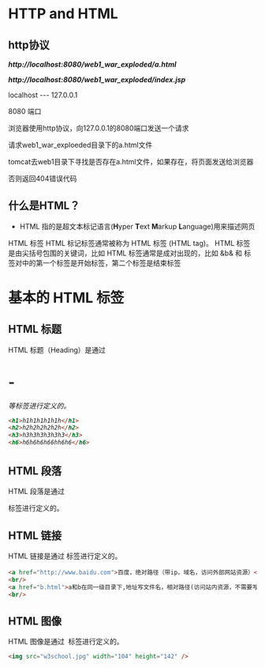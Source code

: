 # HTTP and HTML

## http协议

***http://localhost:8080/web1_war_exploded/a.html***

***http://localhost:8080/web1_war_exploded/index.jsp***

localhost  ---  127.0.0.1

8080 端口

浏览器使用http协议，向127.0.0.1的8080端口发送一个请求

请求web1_war_exploeded目录下的a.html文件

tomcat去web1目录下寻找是否存在a.html文件，如果存在，将页面发送给浏览器

否则返回404错误代码

## 什么是HTML？

- HTML 指的是超文本标记语言(**H**yper **T**ext **M**arkup **L**anguage)用来描述网页

HTML 标签
HTML 标记标签通常被称为 HTML 标签 (HTML tag)。
HTML 标签是由尖括号包围的关键词，比如 <html>
HTML 标签通常是成对出现的，比如 &amp;b&amp; 和 </b>
标签对中的第一个标签是开始标签，第二个标签是结束标签

# 基本的 HTML 标签

## HTML 标题

HTML 标题（Heading）是通过 <h1> - <h6> 等标签进行定义的。

```html
<h1>h1h1h1h1h1h</h1>
<h2>h2h2h2h2h2h</h2>
<h3>h3h3h3h3h3h3</h3>
<h6>h6h6h6h66hh6h6</h6>
```

## HTML 段落

HTML 段落是通过 <p> 标签进行定义的。



## HTML 链接

HTML 链接是通过 <a> 标签进行定义的。

```html
<a href="http://www.baidu.com">百度，绝对路径（带ip，域名，访问外部网站资源）</a>
<br/>
<a href="b.html">a和b在同一级目录下,地址写文件名，相对路径(访问站内资源，不需要写ip，域名)</a>
<br/>
```

## HTML 图像

HTML 图像是通过 <img> 标签进行定义的。

```html
<img src="w3school.jpg" width="104" height="142" />
```

